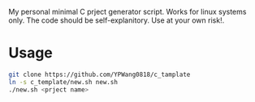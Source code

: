 My personal minimal C prject generator script. Works for linux systems only. The code should be self-explanitory.
Use at your own risk!.

# Usage

``` bash
git clone https://github.com/YPWang0818/c_tamplate
ln -s c_template/new.sh new.sh
./new.sh <prject name>
```


